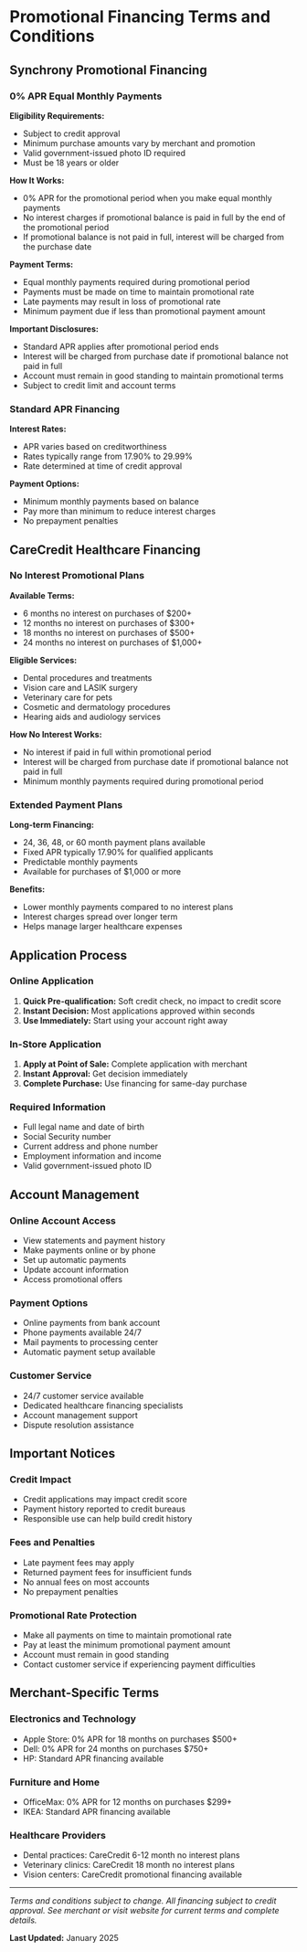 # Promotional Financing Terms and Conditions

## Synchrony Promotional Financing

### 0% APR Equal Monthly Payments

**Eligibility Requirements:**
- Subject to credit approval
- Minimum purchase amounts vary by merchant and promotion
- Valid government-issued photo ID required
- Must be 18 years or older

**How It Works:**
- 0% APR for the promotional period when you make equal monthly payments
- No interest charges if promotional balance is paid in full by the end of the promotional period
- If promotional balance is not paid in full, interest will be charged from the purchase date

**Payment Terms:**
- Equal monthly payments required during promotional period
- Payments must be made on time to maintain promotional rate
- Late payments may result in loss of promotional rate
- Minimum payment due if less than promotional payment amount

**Important Disclosures:**
- Standard APR applies after promotional period ends
- Interest will be charged from purchase date if promotional balance not paid in full
- Account must remain in good standing to maintain promotional terms
- Subject to credit limit and account terms

### Standard APR Financing

**Interest Rates:**
- APR varies based on creditworthiness
- Rates typically range from 17.90% to 29.99%
- Rate determined at time of credit approval

**Payment Options:**
- Minimum monthly payments based on balance
- Pay more than minimum to reduce interest charges
- No prepayment penalties

## CareCredit Healthcare Financing

### No Interest Promotional Plans

**Available Terms:**
- 6 months no interest on purchases of $200+
- 12 months no interest on purchases of $300+
- 18 months no interest on purchases of $500+
- 24 months no interest on purchases of $1,000+

**Eligible Services:**
- Dental procedures and treatments
- Vision care and LASIK surgery
- Veterinary care for pets
- Cosmetic and dermatology procedures
- Hearing aids and audiology services

**How No Interest Works:**
- No interest if paid in full within promotional period
- Interest will be charged from purchase date if promotional balance not paid in full
- Minimum monthly payments required during promotional period

### Extended Payment Plans

**Long-term Financing:**
- 24, 36, 48, or 60 month payment plans available
- Fixed APR typically 17.90% for qualified applicants
- Predictable monthly payments
- Available for purchases of $1,000 or more

**Benefits:**
- Lower monthly payments compared to no interest plans
- Interest charges spread over longer term
- Helps manage larger healthcare expenses

## Application Process

### Online Application
1. **Quick Pre-qualification:** Soft credit check, no impact to credit score
2. **Instant Decision:** Most applications approved within seconds
3. **Use Immediately:** Start using your account right away

### In-Store Application
1. **Apply at Point of Sale:** Complete application with merchant
2. **Instant Approval:** Get decision immediately
3. **Complete Purchase:** Use financing for same-day purchase

### Required Information
- Full legal name and date of birth
- Social Security number
- Current address and phone number
- Employment information and income
- Valid government-issued photo ID

## Account Management

### Online Account Access
- View statements and payment history
- Make payments online or by phone
- Set up automatic payments
- Update account information
- Access promotional offers

### Payment Options
- Online payments from bank account
- Phone payments available 24/7
- Mail payments to processing center
- Automatic payment setup available

### Customer Service
- 24/7 customer service available
- Dedicated healthcare financing specialists
- Account management support
- Dispute resolution assistance

## Important Notices

### Credit Impact
- Credit applications may impact credit score
- Payment history reported to credit bureaus
- Responsible use can help build credit history

### Fees and Penalties
- Late payment fees may apply
- Returned payment fees for insufficient funds
- No annual fees on most accounts
- No prepayment penalties

### Promotional Rate Protection
- Make all payments on time to maintain promotional rate
- Pay at least the minimum promotional payment amount
- Account must remain in good standing
- Contact customer service if experiencing payment difficulties

## Merchant-Specific Terms

### Electronics and Technology
- Apple Store: 0% APR for 18 months on purchases $500+
- Dell: 0% APR for 24 months on purchases $750+
- HP: Standard APR financing available

### Furniture and Home
- OfficeMax: 0% APR for 12 months on purchases $299+
- IKEA: Standard APR financing available

### Healthcare Providers
- Dental practices: CareCredit 6-12 month no interest plans
- Veterinary clinics: CareCredit 18 month no interest plans
- Vision centers: CareCredit promotional financing available

---

*Terms and conditions subject to change. All financing subject to credit approval. See merchant or visit website for current terms and complete details.*

**Last Updated:** January 2025
